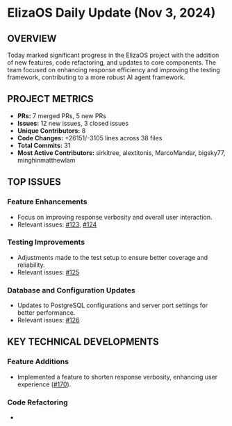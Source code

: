 # ElizaOS Daily Update (Nov 3, 2024)

## OVERVIEW 
Today marked significant progress in the ElizaOS project with the addition of new features, code refactoring, and updates to core components. The team focused on enhancing response efficiency and improving the testing framework, contributing to a more robust AI agent framework.

## PROJECT METRICS
- **PRs:** 7 merged PRs, 5 new PRs
- **Issues:** 12 new issues, 3 closed issues
- **Unique Contributors:** 8
- **Code Changes:** +26151/-3105 lines across 38 files
- **Total Commits:** 31
- **Most Active Contributors:** sirkitree, alextitonis, MarcoMandar, bigsky77, minghinmatthewlam

## TOP ISSUES
### Feature Enhancements
- Focus on improving response verbosity and overall user interaction.
- Relevant issues: [#123](https://github.com/elizaos/eliza/issues/123), [#124](https://github.com/elizaos/eliza/issues/124)

### Testing Improvements
- Adjustments made to the test setup to ensure better coverage and reliability.
- Relevant issues: [#125](https://github.com/elizaos/eliza/issues/125)

### Database and Configuration Updates
- Updates to PostgreSQL configurations and server port settings for better performance.
- Relevant issues: [#126](https://github.com/elizaos/eliza/issues/126)

## KEY TECHNICAL DEVELOPMENTS
### Feature Additions
- Implemented a feature to shorten response verbosity, enhancing user experience ([#170](https://github.com/elizaos/eliza/pull/170)).

### Code Refactoring
-